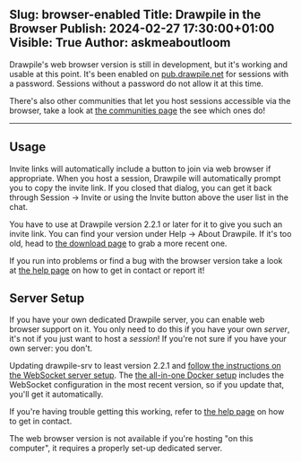 Slug: browser-enabled
Title: Drawpile in the Browser
Publish: 2024-02-27 17:30:00+01:00
Visible: True
Author: askmeaboutloom
---

Drawpile's web browser version is still in development, but it's working and usable at this point. It's been enabled on [pub.drawpile.net](/communities/drawpile/) for sessions with a password. Sessions without a password do not allow it at this time.

There's also other communities that let you host sessions accessible via the browser, take a look at [the communities page](/communities/) the see which ones do!

---

## Usage

Invite links will automatically include a button to join via web browser if appropriate. When you host a session, Drawpile will automatically prompt you to copy the invite link. If you closed that dialog, you can get it back through Session → Invite or using the Invite button above the user list in the chat.

You have to use at Drawpile version 2.2.1 or later for it to give you such an invite link. You can find your version under Help → About Drawpile. If it's too old, head to [the download page](/download/) to grab a more recent one.

If you run into problems or find a bug with the browser version take a look at [the help page](/help/) on how to get in contact or report it!

## Server Setup

If you have your own dedicated Drawpile server, you can enable web browser support on it. You only need to do this if you have your own *server*, it's not if you just want to host a *session*! If you're not sure if you have your own server: you don't.

Updating drawpile-srv to least version 2.2.1 and [follow the instructions on the WebSocket server setup](https://docs.drawpile.net/help/server/websocket). The [the all-in-one Docker setup](https://github.com/drawpile/dpserver/) includes the WebSocket configuration in the most recent version, so if you update that, you'll get it automatically.

If you're having trouble getting this working, refer to [the help page](/help/) on how to get in contact.

The web browser version is not available if you're hosting "on this computer", it requires a properly set-up dedicated server.
